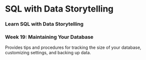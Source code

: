 # SQL with Data Storytelling
### Learn SQL with Data Storytelling

### Week 19: Maintaining Your Database

Provides tips and procedures for tracking the size of your database, customizing settings, and backing up data.


